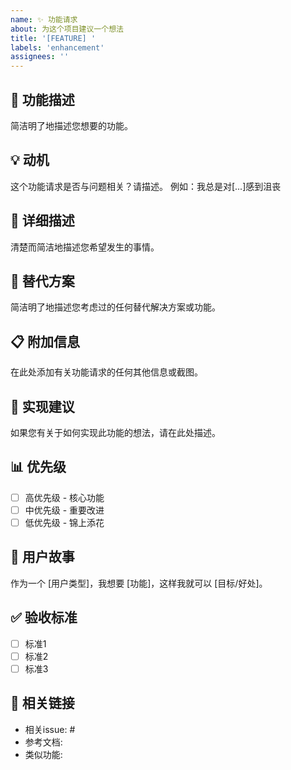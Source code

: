 ```yaml
---
name: ✨ 功能请求
about: 为这个项目建议一个想法
title: '[FEATURE] '
labels: 'enhancement'
assignees: ''
---
```


## 🚀 功能描述
简洁明了地描述您想要的功能。

## 💡 动机
这个功能请求是否与问题相关？请描述。
例如：我总是对[...]感到沮丧

## 📝 详细描述
清楚而简洁地描述您希望发生的事情。

## 🎯 替代方案
简洁明了地描述您考虑过的任何替代解决方案或功能。

## 📋 附加信息
在此处添加有关功能请求的任何其他信息或截图。

## 🔧 实现建议
如果您有关于如何实现此功能的想法，请在此处描述。

## 📊 优先级
- [ ] 高优先级 - 核心功能
- [ ] 中优先级 - 重要改进
- [ ] 低优先级 - 锦上添花

## 🎯 用户故事
作为一个 [用户类型]，我想要 [功能]，这样我就可以 [目标/好处]。

## ✅ 验收标准
- [ ] 标准1
- [ ] 标准2
- [ ] 标准3

## 🔗 相关链接
- 相关issue: #
- 参考文档: 
- 类似功能: